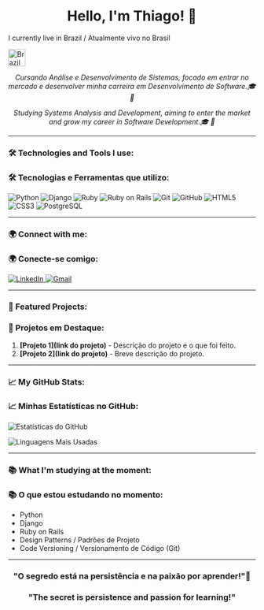 <h1 align="center">Hello, I'm Thiago! 🧠</h1>
<p align="right">
 <p>I currently live in Brazil / Atualmente vivo no Brasil </p> <img src="https://upload.wikimedia.org/wikipedia/en/0/05/Flag_of_Brazil.svg" alt="Brazil Flag" width="35" />
</p>


 <p align="center">
  <em>Cursando Análise e Desenvolvimento de Sistemas, focado em entrar no mercado e desenvolver minha carreira em Desenvolvimento de Software.🎓 🚀</em>
</p>

<p align="center">
  <em>Studying Systems Analysis and Development, aiming to enter the market and grow my career in Software Development.🎓 🚀</em>
</p>

---
### 🛠 Technologies and Tools I use:
### 🛠 Tecnologias e Ferramentas que utilizo:

<p align="left">
    <img src="https://img.shields.io/badge/Python-3776AB?style=for-the-badge&logo=python&logoColor=white" alt="Python"/>
    <img src="https://img.shields.io/badge/Django-092E20?style=for-the-badge&logo=django&logoColor=white" alt="Django"/>
    <img src="https://img.shields.io/badge/Ruby-CC342D?style=for-the-badge&logo=ruby&logoColor=white" alt="Ruby"/>
    <img src="https://img.shields.io/badge/Rails-CC0000?style=for-the-badge&logo=rubyonrails&logoColor=white" alt="Ruby on Rails"/>
    <img src="https://img.shields.io/badge/Git-F05032?style=for-the-badge&logo=git&logoColor=white" alt="Git"/>
    <img src="https://img.shields.io/badge/GitHub-181717?style=for-the-badge&logo=github&logoColor=white" alt="GitHub"/>
    <img src="https://img.shields.io/badge/HTML5-E34F26?style=for-the-badge&logo=html5&logoColor=white" alt="HTML5"/>
    <img src="https://img.shields.io/badge/CSS3-1572B6?style=for-the-badge&logo=css3&logoColor=white" alt="CSS3"/>
    <img src="https://img.shields.io/badge/PostgreSQL-4169E1?style=for-the-badge&logo=postgresql&logoColor=white" alt="PostgreSQL"/>
</p>

---
### 🌍 Connect with me:
### 🌍 Conecte-se comigo:
<p align="left">
  <a href="https://www.linkedin.com/in/thiago-dias-b1b218201/">
    <img src="https://img.shields.io/badge/LinkedIn-0077B5?style=for-the-badge&logo=linkedin&logoColor=white" alt="LinkedIn"/>
  </a>
  <a href="mailto:diasthiagojose@gmail.com">
    <img src="https://img.shields.io/badge/Email-D14836?style=for-the-badge&logo=gmail&logoColor=white" alt="Gmail"/>
  </a>
</p>

---
### 🚀 Featured Projects:
### 🚀 Projetos em Destaque:
1. **[Projeto 1](link do projeto)** - Descrição do projeto e o que foi feito.
2. **[Projeto 2](link do projeto)** - Breve descrição do projeto.

---
### 📈 My GitHub Stats:
### 📈 Minhas Estatísticas no GitHub:
<p align="left">
  <img src="https://github-readme-stats.vercel.app/api?username=Thiago-Dias1985&show_icons=true&theme=radical" alt="Estatísticas do GitHub" />
</p>

<p align="left">
  <img src="https://github-readme-stats.vercel.app/api/top-langs/?username=Thiago-Dias1985&layout=compact&theme=radical" alt="Linguagens Mais Usadas" />
</p>



---
### 📚 What I'm studying at the moment:
### 📚 O que estou estudando no momento:
- Python
- Django
- Ruby on Rails
- Design Patterns / Padrões de Projeto
- Code Versioning / Versionamento de Código (Git)

---

<h3 align="center">"O segredo está na persistência e na paixão por aprender!"🐍  </h3>
<h3 align="center">"The secret is persistence and passion for learning!"</h3>
<!---
Thiago-Dias1985/Thiago-Dias1985 is a ✨ special ✨ repository because its `README.md` (this file) appears on your GitHub profile.
You can click the Preview link to take a look at your changes.
--->

